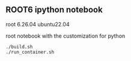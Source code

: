 ## ROOT6 ipython notebook

root 6.26.04 ubuntu22.04

root notebook with the customization for python

```
./build.sh
./run_container.sh
```
